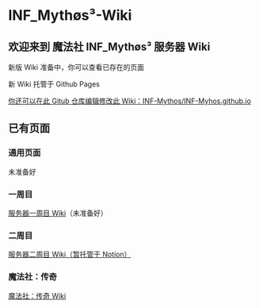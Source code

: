 # INF_Mythøs³-Wiki

## 欢迎来到 魔法社 INF_Mythøs³ 服务器 Wiki

新版 Wiki 准备中，你可以查看已存在的页面

新 Wiki 托管于 Github Pages

[你还可以在此 Gitub 仓库编辑修改此 Wiki：INF-Mythos/INF-Myhos.github.io](https://github.com/INF-Mythos/INF-Myhos.github.io)

## 已有页面

### 通用页面

未准备好

### 一周目

[服务器一周目 Wiki]( https://INF-Myhos.github.io/1st/)（未准备好）

### 二周目

[服务器二周目 Wiki（暂托管于 Notion）]( https://dgehwiki.notion.site/9fd3d366d19b4407aad173764853ac4c?v=b2591b8572a648858d089a0e72c5d3ef&pvs=74)

### 魔法社：传奇

[魔法社：传奇 Wiki]( https://INF-Myhos.github.io/Legends-Wiki/)

